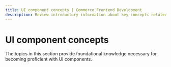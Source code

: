 ```yaml
---
title: UI component concepts | Commerce Frontend Development
description: Review introductory information about key concepts related to Adobe Commerce and Magento Open Source UI compoonents.
---
```


# UI component concepts

The topics in this section provide foundational knowledge necessary for becoming proficient with UI components.
